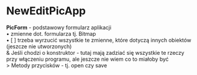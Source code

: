 # NewEditPicApp

**PicForm** - podstawowy formularz aplikacji   
     	• zmienne dot. formularza tj. Bitmap  
          • [ ] trzeba wyrzucić wszystkie te zmienne, które dotyczą innych obiektów (jeszcze nie utworzonych)  
	     & Jeśli chodzi o konstruktor - tutaj mają zadziać się wszystkie te rzeczy przy włączeniu programu, ale jeszcze nie wiem co to miałoby być  
          	> Metody przycisków - tj. open czy save  
